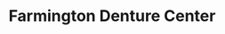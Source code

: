 ---
title: "Farmington Denture Center"
url: /beaverton/farmington-denture-center/
shop: Allgemein
---